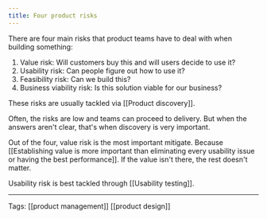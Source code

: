 ```yaml
---
title: Four product risks
---
```


There are four main risks that product teams have to deal with when building something:

1) Value risk: Will customers buy this and will users decide to use it?
2) Usability risk: Can people figure out how to use it?
3) Feasibility risk: Can we build this?
4) Business viability risk: Is this solution viable for our business?

These risks are usually tackled via [[Product discovery]].

Often, the risks are low and teams can proceed to delivery. But when the answers aren't clear, that's when discovery is very important.

Out of the four, value risk is the most important mitigate. Because [[Establishing value is more important than eliminating every usability issue or having the best performance]]. If the value isn't there, the rest doesn't matter.

Usability risk is best tackled through [[Usability testing]].

---

Tags: [[product management]] [[product design]]